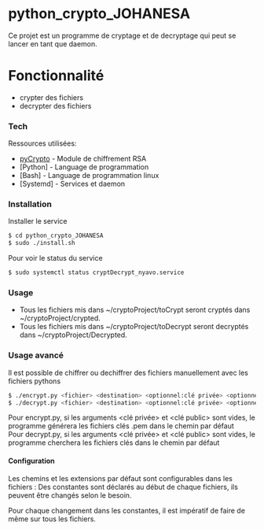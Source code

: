 # python_crypto_JOHANESA



Ce projet est un programme de cryptage et de decryptage qui peut se lancer en tant que daemon.


# Fonctionnalité

  - crypter des fichiers
  - decrypter des fichiers





### Tech

Ressources utilisées:

* [pyCrypto](https://gist.github.com/YannBouyeron/f39893644f89dd676297cc3bc67eaedb) - Module de chiffrement RSA
* [Python] - Language de programmation
* [Bash] - Language de programmation linux
* [Systemd] - Services et daemon


### Installation



Installer le service

```bash
$ cd python_crypto_JOHANESA
$ sudo ./install.sh
```

Pour voir le status du service

```bash
$ sudo systemctl status cryptDecrypt_nyavo.service
```
### Usage 

- Tous les fichiers mis dans ~/cryptoProject/toCrypt seront cryptés dans ~/cryptoProject/crypted.
- Tous les fichiers mis dans ~/cryptoProject/toDecrypt seront decryptés dans ~/cryptoProject/Decrypted.


### Usage avancé

Il est possible de chiffrer ou dechiffrer des fichiers manuellement avec les fichiers pythons 

```bash
$ ./encrypt.py <fichier> <destination> <optionnel:clé privée> <optionnel:clé public>
$ ./decrypt.py <fichier> <destination> <optionnel:clé privée> <optionnel:clé public>
```
Pour encrypt.py, si les arguments <clé privée> et <clé public> sont vides, le programme générera les fichiers clés .pem dans le chemin par défaut <br>
Pour decrypt.py, si les arguments <clé privée> et <clé public> sont vides, le programme cherchera les fichiers clés dans le chemin par défaut

#### Configuration
Les chemins et les extensions par défaut sont configurables dans les fichiers :
Des constantes sont déclarés au début de chaque fichiers, ils peuvent être changés selon le besoin.

Pour chaque changement dans les constantes, il est impératif de faire de même sur tous les fichiers. 

 
    

